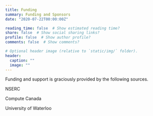 ```yaml
---
title: Funding
summary: Funding and Sponsors
date: "2020-07-22T00:00:00Z"

reading_time: false  # Show estimated reading time?
share: false  # Show social sharing links?
profile: false  # Show author profile?
comments: false  # Show comments?

# Optional header image (relative to `static/img/` folder).
header:
  caption: ""
  image: ""
---
```

Funding and support is graciously provided by the following sources.

NSERC

Compute Canada

University of Waterloo
